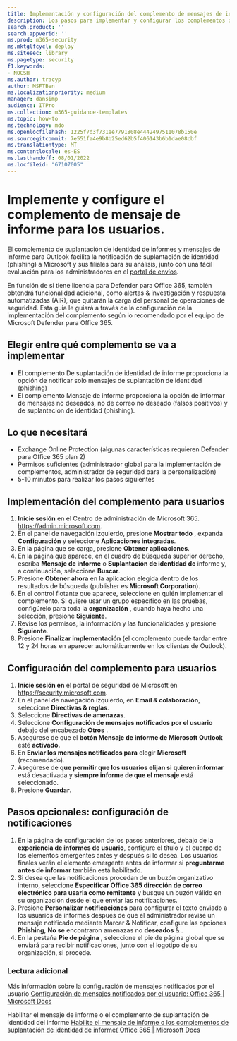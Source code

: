 ```yaml
---
title: Implementación y configuración del complemento de mensajes de informe
description: Los pasos para implementar y configurar los complementos de informes de phish de Microsoft dirigidos a administradores de seguridad
search.product: ''
search.appverid: ''
ms.prod: m365-security
ms.mktglfcycl: deploy
ms.sitesec: library
ms.pagetype: security
f1.keywords:
- NOCSH
ms.author: tracyp
author: MSFTBen
ms.localizationpriority: medium
manager: dansimp
audience: ITPro
ms.collection: m365-guidance-templates
ms.topic: how-to
ms.technology: mdo
ms.openlocfilehash: 1225f7d3f731ee7791808e4442497511078b150e
ms.sourcegitcommit: 7e551fa4e9b8b25ed62b5f406143b6b1dae08cbf
ms.translationtype: MT
ms.contentlocale: es-ES
ms.lasthandoff: 08/01/2022
ms.locfileid: "67107005"
---
```

# <a name="deploy-and-configure-the-report-message-add-in-to-users"></a>Implemente y configure el complemento de mensaje de informe para los usuarios.

El complemento de suplantación de identidad de informes y mensajes de informe para Outlook facilita la notificación de suplantación de identidad (phishing) a Microsoft y sus filiales para su análisis, junto con una fácil evaluación para los administradores en el [portal de envíos](https://security.microsoft.com/reportsubmission?viewid=user). 

En función de si tiene licencia para Defender para Office 365, también obtendrá funcionalidad adicional, como alertas & investigación y respuesta automatizadas (AIR), que quitarán la carga del personal de operaciones de seguridad. Esta guía le guiará a través de la configuración de la implementación del complemento según lo recomendado por el equipo de Microsoft Defender para Office 365.

## <a name="choose-between-which-add-in-to-deploy"></a>Elegir entre qué complemento se va a implementar

- El complemento De suplantación de identidad de informe proporciona la opción de notificar solo mensajes de suplantación de identidad (phishing)
- El complemento Mensaje de informe proporciona la opción de informar de mensajes no deseados, no de correo no deseado (falsos positivos) y de suplantación de identidad (phishing).


## <a name="what-youll-need"></a>Lo que necesitará

-   Exchange Online Protection (algunas características requieren Defender para Office 365 plan 2)
-   Permisos suficientes (administrador global para la implementación de complementos, administrador de seguridad para la personalización)
- 5-10 minutos para realizar los pasos siguientes

## <a name="deploy-the-add-in-for-users"></a>Implementación del complemento para usuarios

1.  **Inicie sesión** en el Centro de administración de Microsoft 365.  https://admin.microsoft.com.
1.  En el panel de navegación izquierdo, presione **Mostrar todo** , expanda **Configuración** y seleccione **Aplicaciones integradas**.
1.  En la página que se carga, presione **Obtener aplicaciones**.
1.  En la página que aparece, en el cuadro de búsqueda superior derecho, escriba **Mensaje de informe** o **Suplantación de identidad de** informe y, a continuación, seleccione **Buscar**.
1.  Presione **Obtener ahora** en la aplicación elegida dentro de los resultados de búsqueda (publisher es **Microsoft Corporation**).
1.  En el control flotante que aparece, seleccione en quién implementar el complemento. Si quiere usar un grupo específico en las pruebas, configúrelo para toda la **organización** , cuando haya hecho una selección, presione **Siguiente**.
1.  Revise los permisos, la información y las funcionalidades y presione **Siguiente**.
1.  Presione **Finalizar implementación** (el complemento puede tardar entre 12 y 24 horas en aparecer automáticamente en los clientes de Outlook).

## <a name="configure-the-add-in-for-users"></a>Configuración del complemento para usuarios
1.  **Inicie sesión en** el portal de seguridad de Microsoft en https://security.microsoft.com.
2.  En el panel de navegación izquierdo, en **Email & colaboración**, seleccione **Directivas & reglas**.
3.  Seleccione **Directivas de amenazas**.
4.  Seleccione **Configuración de mensajes notificados por el usuario** debajo del encabezado **Otros** .
5.  Asegúrese de que el **botón Mensaje de informe de Microsoft Outlook** esté **activado.**
6.  En **Enviar los mensajes notificados para** elegir **Microsoft** (recomendado).
7.  Asegúrese de **que permitir que los usuarios elijan si quieren informar** está desactivada y **siempre informe de que el mensaje** está seleccionado.
8.  Presione **Guardar**.

## <a name="optional-steps--configure-notifications"></a>Pasos opcionales: configuración de notificaciones

1.  En la página de configuración de los pasos anteriores, debajo de la **experiencia de informes de usuario**, configure el título y el cuerpo de los elementos emergentes antes y después si lo desea. Los usuarios finales verán el elemento emergente antes de informar si **preguntarme antes de informar** también está habilitado.
2.  Si desea que las notificaciones procedan de un buzón organizativo interno, seleccione **Especificar Office 365 dirección de correo electrónico para usarla como remitente** y busque un buzón válido en su organización desde el que enviar las notificaciones.
3.  Presione **Personalizar notificaciones** para configurar el texto enviado a los usuarios de informes después de que el administrador revise un mensaje notificado mediante Marcar & Notificar, configure las opciones **Phishing**, **No se** encontraron amenazas no **deseados** & .
4.  En la pestaña **Pie de página** , seleccione el pie de página global que se enviará para recibir notificaciones, junto con el logotipo de su organización, si procede.


### <a name="further-reading"></a>Lectura adicional
Más información sobre la configuración de mensajes notificados por el usuario [Configuración de mensajes notificados por el usuario: Office 365 | Microsoft Docs](../user-submission.md)

Habilitar el mensaje de informe o el complemento de suplantación de identidad del informe [Habilite el mensaje de informe o los complementos de suplantación de identidad de informe( Office 365 | Microsoft Docs](../enable-the-report-message-add-in.md)

